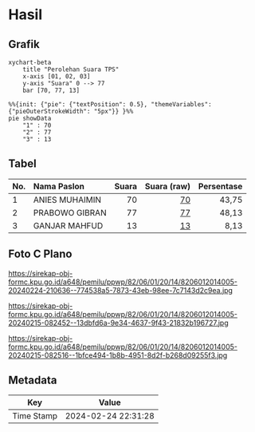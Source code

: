 # Hasil

## Grafik

```mermaid
xychart-beta
    title "Perolehan Suara TPS"
    x-axis [01, 02, 03]
    y-axis "Suara" 0 --> 77
    bar [70, 77, 13]
```

```mermaid
%%{init: {"pie": {"textPosition": 0.5}, "themeVariables": {"pieOuterStrokeWidth": "5px"}} }%%
pie showData
    "1" : 70
    "2" : 77
    "3" : 13
```

## Tabel

| No. | Nama Paslon    | Suara | Suara (raw) | Persentase |
|:--- |:-------------- | -----:| -----------:| ----------:|
| 1   | ANIES MUHAIMIN | 70    | [70][p-1]   | 43,75      |
| 2   | PRABOWO GIBRAN | 77    | [77][p-2]   | 48,13      |
| 3   | GANJAR MAHFUD  | 13    | [13][p-3]   | 8,13       |


[p-1]: https://github.com/gigit-pemilu/pemilu-2024-82-maluku-utara/blob/main/pilpres/hitung-suara/sub/82-maluku-utara/sub/06-halmahera-timur/sub/01-wasile/sub/2014-batu-raja/sub/005-tps/sub/paslon-1.txt
[p-2]: https://github.com/gigit-pemilu/pemilu-2024-82-maluku-utara/blob/main/pilpres/hitung-suara/sub/82-maluku-utara/sub/06-halmahera-timur/sub/01-wasile/sub/2014-batu-raja/sub/005-tps/sub/paslon-2.txt
[p-3]: https://github.com/gigit-pemilu/pemilu-2024-82-maluku-utara/blob/main/pilpres/hitung-suara/sub/82-maluku-utara/sub/06-halmahera-timur/sub/01-wasile/sub/2014-batu-raja/sub/005-tps/sub/paslon-3.txt

## Foto C Plano

https://sirekap-obj-formc.kpu.go.id/a648/pemilu/ppwp/82/06/01/20/14/8206012014005-20240224-210636--774538a5-7873-43eb-98ee-7c7143d2c9ea.jpg

https://sirekap-obj-formc.kpu.go.id/a648/pemilu/ppwp/82/06/01/20/14/8206012014005-20240215-082452--13dbfd6a-9e34-4637-9f43-21832b196727.jpg

https://sirekap-obj-formc.kpu.go.id/a648/pemilu/ppwp/82/06/01/20/14/8206012014005-20240215-082516--1bfce494-1b8b-4951-8d2f-b268d09255f3.jpg


## Metadata

| Key        | Value               |
| ---------- | ------------------- |
| Time Stamp | 2024-02-24 22:31:28 |



